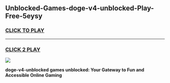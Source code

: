 
## Unblocked-Games-doge-v4-unblocked-Play-Free-5eysy
<h3>
<a href="https://premium76.site?title=doge-v4-unblocked&ref=23A">CLICK TO PLAY</a></h3>
<hr>

<h3>
<a href="https://premium76.site?title=doge-v4-unblocked&ref=23A">CLICK 2 PLAY</a>
  
</h3>

<a href="https://premium76.site?title=doge-v4-unblocked&ref=23A"><img src="https://clearcache.store/games.png"></a>


**doge-v4-unblocked games unblocked: Your Gateway to Fun and Accessible Online Gaming**
